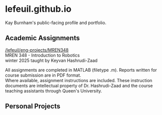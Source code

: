 # lefeuil.github.io  
Kay Burnham's public-facing profile and portfolio. 


## Academic Assignments
[/lefeuil/eng-projects/MREN348](https://github.com/lefeuil/eng-projects/tree/1944dc154aa5111d645401b495d092beb3bc5ff9/MREN348)  
MREN 348 - Introduction to Robotics  
winter 2025 taught by Keyvan Hashrudi-Zaad

All assignments are completed in MATLAB (filetype .m). Reports written for course submission are in PDF format.  
Where available, assignment instructions are included. These instruction documents are intellectual property of Dr. Hashrudi-Zaad and the course teaching assistants through Queen's University.




## Personal Projects

